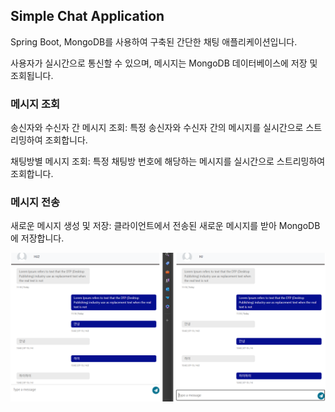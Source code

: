 ## Simple Chat Application

Spring Boot, MongoDB를 사용하여 구축된 간단한 채팅 애플리케이션입니다. 

사용자가 실시간으로 통신할 수 있으며, 메시지는 MongoDB 데이터베이스에 저장 및 조회됩니다.

### 메시지 조회

송신자와 수신자 간 메시지 조회: 특정 송신자와 수신자 간의 메시지를 실시간으로 스트리밍하여 조회합니다.

채팅방별 메시지 조회: 특정 채팅방 번호에 해당하는 메시지를 실시간으로 스트리밍하여 조회합니다.

### 메시지 전송
새로운 메시지 생성 및 저장: 클라이언트에서 전송된 새로운 메시지를 받아 MongoDB에 저장합니다.

![image](/images/chat.png)
